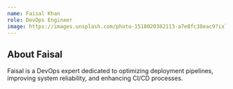 ```yaml
---
name: Faisal Khan
role: DevOps Engineer
image: https://images.unsplash.com/photo-1518020382113-a7e8fc38eac9?ixlib=rb-4.0.3&ixid=M3wxMjA3fDB8MHxwaG90by1wYWdlfHx8fGVufDB8fHx8fA%3D%3D&auto=format&fit=crop&w=1650&q=80
---
```


## About Faisal

Faisal is a DevOps expert dedicated to optimizing deployment pipelines, improving system reliability, and enhancing CI/CD processes.
